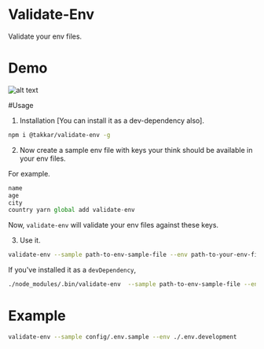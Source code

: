 # Validate-Env
Validate your env files.

# Demo
![alt text](https://raw.githubusercontent.com/yTakkar/validate-env/master/example/example.gif)

#Usage
1. Installation [You can install it as a dev-dependency also].
```bash
npm i @takkar/validate-env -g
```

2. Now create a sample env file with keys your think should be available in your env files.
    
  For example.
  ```js
  name
  age
  city
  country yarn global add validate-env
  ```

  Now, `validate-env` will validate your env files against these keys.

3. Use it.
```bash
validate-env --sample path-to-env-sample-file --env path-to-your-env-file
```

If you've installed it as a `devDependency`,
```bash
./node_modules/.bin/validate-env  --sample path-to-env-sample-file --env path-to-your-env-file
```

# Example
```bash
validate-env --sample config/.env.sample --env ./.env.development
```
